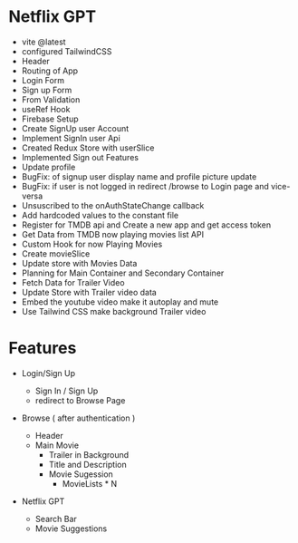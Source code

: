 # Netflix GPT 

- vite @latest 
- configured TailwindCSS
- Header
- Routing of App
- Login Form
- Sign up Form
- From Validation
- useRef Hook
- Firebase Setup
- Create SignUp user Account
- Implement SignIn user Api
- Created Redux Store with userSlice
- Implemented Sign out Features
- Update profile
- BugFix: of signup user display name and profile picture update
- BugFix: if user is not logged in redirect /browse to Login page and vice-versa
- Unsuscribed to the onAuthStateChange callback
- Add hardcoded values to the constant file
- Register for TMDB api and Create a new app and get access token
- Get Data from TMDB now playing movies list API
- Custom Hook for now Playing Movies
- Create movieSlice
- Update store with Movies Data 
- Planning for Main Container and Secondary Container
- Fetch Data for Trailer Video
- Update Store with Trailer video data
- Embed the youtube video make it autoplay and mute
- Use Tailwind CSS make background Trailer video  


# Features

- Login/Sign Up
  - Sign In / Sign Up
  - redirect to Browse Page

- Browse ( after authentication )
  - Header
  - Main Movie
    - Trailer in Background
    - Title and Description
    - Movie Sugession
      - MovieLists * N 

- Netflix GPT
  - Search Bar
  - Movie Suggestions